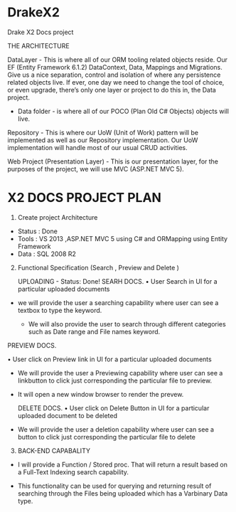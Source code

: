 # DrakeX2
Drake X2 Docs project

THE ARCHITECTURE 

DataLayer - This is where all of our ORM tooling related objects reside. 
Our EF (Entity Framework 6.1.2) DataContext, Data, Mappings and Migrations. 
Give us a nice separation, control and isolation of where any persistence related objects live. 
If ever, one day we need to change the tool of choice, or even upgrade, there’s only one layer or project 
to do this in, the Data project.

  * Data folder - is where all of our POCO (Plan Old C# Objects) objects will live.
  

Repository - This is where our UoW (Unit of Work) pattern will be implemented as well as our Repository implementation. 
Our UoW implementation will handle most of our usual CRUD activities.


Web Project (Presentation Layer) - This is our presentation layer, for the purposes of the project, 
we will use MVC (ASP.NET MVC 5).


# X2 DOCS PROJECT PLAN

1)	Create project  Architecture

-	Status : Done
-	Tools  :  VS  2013 ,ASP.NET  MVC 5  using C# and ORMapping using  Entity Framework
-	Data   :  SQL 2008 R2 

2)	Functional Specification   (Search , Preview and  Delete )

     UPLOADING -  Status: Done!
SEARH DOCS.
•	User Search in UI for a particular uploaded documents
- we will provide the user a searching capability where user can see a textbox to type the keyword.
 

  - We will also provide the user to search through different categories such as Date range and File names keyword.      

PREVIEW   DOCS.

•	User click on Preview link  in UI for a particular uploaded documents
- We  will provide the user a Previewing capability where user can see a linkbutton  to click just corresponding the particular file to preview.
- It will open a new window browser to render the prevew.

	DELETE   DOCS.
•	User click on Delete Button  in UI for a particular uploaded document  to be deleted
- We  will provide the user a deletion capability where user can see a button  to click just corresponding the particular file to delete

3)	BACK-END  CAPABALITY 

-	I will provide a Function / Stored proc. That will return a result based on a Full-Text Indexing search capability.

-	This functionality can be used for querying and returning result of searching through the Files being uploaded which has a Varbinary Data type.




